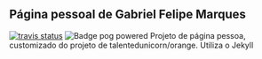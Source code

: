 ## Página pessoal de Gabriel Felipe Marques
<!-- badge -->
[![travis status](https://img.shields.io/travis/marquesgabriel/marquesgabriel.github.io.svg)](https://travis-ci.org/marquesgabriel/marquesgabriel.github.io)
![Badge pog powered](http://images.uncyc.org/pt/b/b5/Pogpowered2.gif)<!-- endbadge -->
Projeto de página pessoa, customizado do projeto de talentedunicorn/orange. Utiliza o Jekyll
